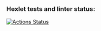 ### Hexlet tests and linter status:
[![Actions Status](https://github.com/ulskHeprit/php-project-9/actions/workflows/hexlet-check.yml/badge.svg)](https://github.com/ulskHeprit/php-project-9/actions)